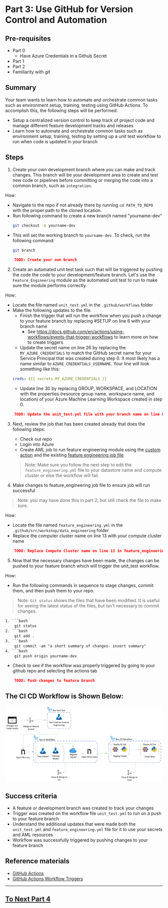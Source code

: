 
# Part 3: Use GitHub for Version Control and Automation

## Pre-requisites
- Part 0
    - Have Azure Credentials in a Github Secret 
- Part 1
- Part 2
- Familiarity with git

## Summary
Your team wants to learn how to automate and orchestrate common tasks such as environment setup, training, testing using GitHub Actions. To accomplish this, the following steps will be performed:
- Setup a centralized version control to keep track of project code and manage different feature development tracks and releases
- Learn how to automate and orchestrate common tasks such as environment setup, training, testing by setting up a unit test workflow to run when code is updated in your branch

## Steps
1. Create your own development branch where you can make and track changes. This branch will be your development area to create and test new code or pipelines before committing or merging the code into a common branch, such as ```integration```.

How: 
- Navigate to the repo if not already there by running ```cd PATH_TO_REPO``` with the proper path to the cloned location.
- Run following command to create a new branch named "yourname-dev"
    ```bash
    git checkout -b yourname-dev
    ```
- This will set the working branch to ```yourname-dev```. To check, run the following command:
    ```bash
    git branch
    ```
```json
    TODO: Create your own branch
```

2. Create an automated unit test task such that will be triggered by pushing the code the code to your development/feature branch. Let's use the ```Feature_Engineering``` module as the automated unit test to run to make sure the module performs correctly. 

How:
- Locate the file named ```unit_test.yml``` in the ```.github/workflows``` folder
- Make the following updates to the file:
    - Finish the trigger that will run the workflow when you push a change to your feature branch by replacing #SETUP on line 6 with your branch name
        - See https://docs.github.com/en/actions/using-workflows/events-that-trigger-workflows to learn more on how to create triggers
    - Update the secret name on line 26 by replacing the ```MY_AZURE_CREDENTIALS``` to match the GitHub secret name for your Service Principal that was created during step 0. It most likely has a name similar to ```AZURE_CREDENTIALS_USERNAME```. Your line will look something like this:
    ```yaml
    creds: ${{ secrets.MY_AZURE_CREDENTIALS }}
    ```
    - Update line 30 by replacing GROUP, WORKSPACE, and LOCATION with the properties (resource group name, workspace name, and location) of your Azure Machine Learning Workspace created in step 0.
```json
    TODO: Update the unit_test.yml file with your branch name on line 6, your secret name on line 26, and your Azure resources on line 30.
```

3. Next, review the job that has been created already that does the following steps:
    - Check out repo
    - Login into Azure
    - Create AML job to run feature engineering module using the [custom action](../../../.github/actions/aml-job-create/action.yaml) and the existing [feature engineering job file](../core/data_engineering/feature_engineering.yml)
    > Note: Make sure you follow the next step to edit the ```feature_engineering.yml``` file to your datastore name and compute cluster or else the workflow will fail.

4. Make changes to feature_engineering job file to ensure job will run successful
> Note: you may have done this in part 2, but still check the file to make sure.

How:
- Locate the file named ```feature_engineering.yml``` in the ```.github/src/workshop/data_engineering``` folder
- Replace the computer cluster name on line 13 with your compute cluster name
```json
    TODO: Replace Compute Cluster name on line 13 in feature_engineering.yml
```

5. Now that the necessary changes have been made, the changes can be pushed to your feature branch which will trigger the unit_test workflow.

How:
- Run the following commands in sequence to stage changes, commit them, and then push them to your repo. 
> Note: ```Git status``` shows the files that have been modified. It is useful for seeing the latest status of the files, but isn't necessary to commit changes.

    1. ```bash 
        git status
    2. ```bash 
        git add .
    3. ```bash
        git commit -am "a short summary of changes- insert summary"
    4. ```bash
        git push origin yourname-dev
- Check to see if the workflow was properly triggered by going to your github repo and selecting the actions tab
```json
    TODO: Push changes to feature branch
```

## The CI CD Workflow is Shown Below:
![pipeline](images/part3cicd.png)

## Success criteria
- A feature or development branch was created to track your changes
- Trigger was created on the workflow file ```unit_test.yml``` to run on a push to your feature branch
- Understand the additional updates that were made both the ```unit_test.yml``` and ```feature_engineering.yml``` file for it to use your secrets and AML resources
- Workflow was successfully triggered by pushing changes to your feature branch

## Reference materials
- [GitHub Actions](https://github.com/features/actions)
- [GitHub Actions Workflow Triggers](https://docs.github.com/en/actions/using-workflows/events-that-trigger-workflows)

---

## [To Next Part 4](part_4.md)
